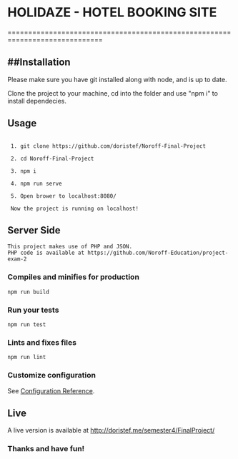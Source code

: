 # HOLIDAZE - HOTEL BOOKING SITE

=============================================================================

##Installation
---

Please make sure you have git installed along with node, and is up to date.

Clone the project to your machine, cd into the folder and use "npm i" to install dependecies.

## Usage
```

 1. git clone https://github.com/doristef/Noroff-Final-Project
 
 2. cd Noroff-Final-Project
 
 3. npm i
 
 4. npm run serve
 
 5. Open brower to localhost:8080/
 
 Now the project is running on localhost!
```
## Server Side
```
This project makes use of PHP and JSON.
PHP code is available at https://github.com/Noroff-Education/project-exam-2
```

### Compiles and minifies for production
```
npm run build
```

### Run your tests
```
npm run test
```

### Lints and fixes files
```
npm run lint
```

### Customize configuration
See [Configuration Reference](https://cli.vuejs.org/config/).


Live
---

A live version is available at http://doristef.me/semester4/FinalProject/


### Thanks and have fun!
